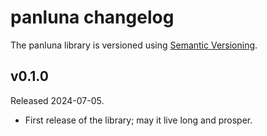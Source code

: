 # panluna changelog

The panluna library is versioned using [Semantic Versioning][].

[Semantic Versioning]: https://semver.org/

## v0.1.0

Released 2024-07-05.

- First release of the library; may it live long and prosper.
